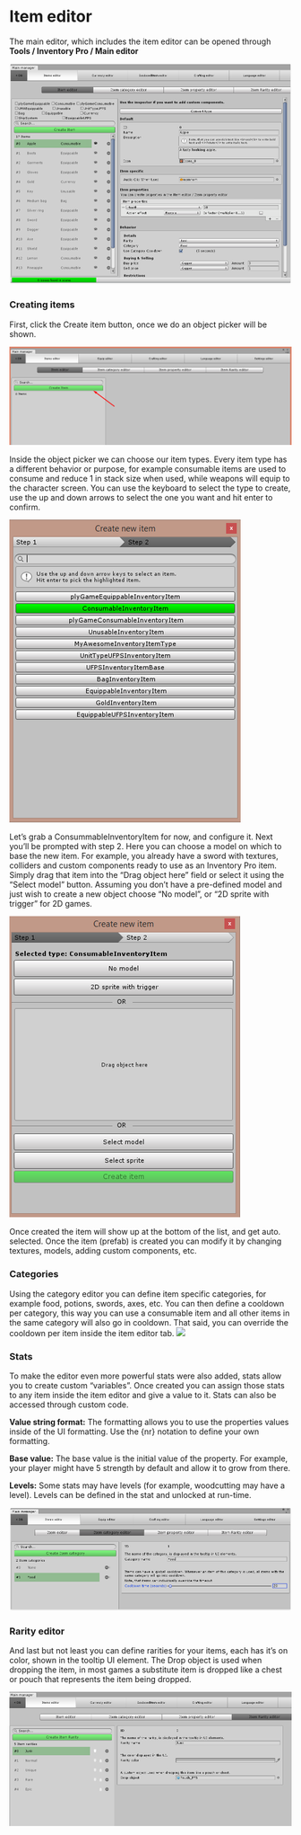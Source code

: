 # Item editor

The main editor, which includes the item editor can be opened through **Tools / Inventory Pro / Main editor**

![](Assets/ItemEditor.png)

### Creating items

First, click the Create item button, once we do an object picker will be shown.

![](Assets/CreatingItem1.png)

Inside the object picker we can choose our item types. Every item type has a different behavior or purpose, for example consumable items are used to consume and reduce 1 in stack size when used, while weapons will equip to the character screen. You can use the keyboard to select the type to create, use the up and down arrows to select the one you want and hit enter to confirm.

![](Assets/CreatingItem2.png)

Let’s grab a ConsummableInventoryItem for now, and configure it. Next you’ll be prompted with step 2. Here you can choose a model on which to base the new item. For example, you already have a sword with textures, colliders and custom components ready to use as an Inventory Pro item. Simply drag that item into the “Drag object here” field or select it using the “Select model” button. Assuming you don’t have a pre-defined model and just wish to create a new object choose “No model”, or “2D sprite with trigger” for 2D games.

![](Assets/CreatingItem3.png)

Once created the item will show up at the bottom of the list, and get auto. selected. Once the item (prefab) is created you can modify it by changing textures, models, adding custom components, etc.

### Categories

Using the category editor you can define item specific categories, for example food, potions, swords, axes, etc. You can then define a cooldown per category, this way you can use a consumable item and all other items in the same category will also go in cooldown. That said, you can override the cooldown per item inside the item editor tab. ![](http://devdog.io/files/large/829061617f173b3)

### Stats

To make the editor even more powerful stats were also added, stats allow you to create custom “variables”. Once created you can assign those stats to any item inside the item editor and give a value to it. Stats can also be accessed through custom code.

**Value string format:** The formatting allows you to use the properties values inside of the UI formatting. Use the {nr} notation to define your own formatting.

**Base value:** The base value is the initial value of the property. For example, your player might have 5 strength by default and allow it to grow from there.

**Levels:** Some stats may have levels (for example, woodcutting may have a level). Levels can be defined in the stat and unlocked at run-time.

![](Assets/ItemCategories.png)

### Rarity editor

And last but not least you can define rarities for your items, each has it’s on color, shown in the tooltip UI element. The Drop object is used when dropping the item, in most games a substitute item is dropped like a chest or pouch that represents the item being dropped.

![](Assets/RarityEditor.png)